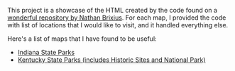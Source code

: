 This project is a showcase of the HTML created by the code found on a [wonderful repository by Nathan Brixius](https://github.com/natebrix/capitoltour). For each map, I provided the code with list of locations that I would like to visit, and it handled everything else.

Here's a list of maps that I have found to be useful:
* [Indiana State Parks](https://ephemerant.github.io/optimal-roadtrips/IN_State_Parks.html)
* [Kentucky State Parks (includes Historic Sites and National Park)](https://ephemerant.github.io/optimal-roadtrips/KY_State_Parks.html)
